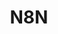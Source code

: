 ---
created: '2025-09-16T15:05:15.653266'
modified: '2025-09-17T15:33:51.729609'
ship_factor: 5
subtype: mcp-servers
tags: []
title: N8N
type: tool
version: 1
---